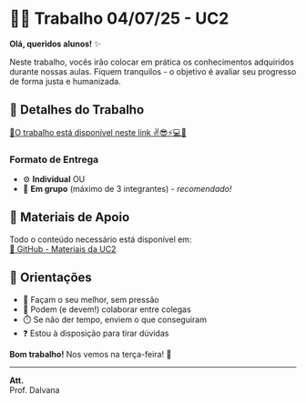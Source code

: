 # 🧑‍🏫 Trabalho 04/07/25 - UC2

**Olá, queridos alunos!** ✨

Neste trabalho, vocês irão colocar em prática os conhecimentos adquiridos durante nossas aulas. Fiquem tranquilos - o objetivo é avaliar seu progresso de forma justa e humanizada.

## 📝 Detalhes do Trabalho
[🔗O trabalho está disponível neste link ✌😎⚡💻👀](https://github.com/...)

### Formato de Entrega
- ⚙️ **Individual** OU  
- 👥 **Em grupo** (máximo de 3 integrantes) - *recomendado!*



## 🔗 Materiais de Apoio
Todo o conteúdo necessário está disponível em:  
[🔗 GitHub - Materiais da UC2](https://github.com/DalvanaRibeiro/UC2-TDS251TPSG---Introducao-a-algoritmos/blob/main/Aulas/Aulas.md)

## 💬 Orientações
- 🧠 Façam o seu melhor, sem pressão
- 🤝 Podem (e devem!) colaborar entre colegas
- ⏱️ Se não der tempo, enviem o que conseguiram
- ❓ Estou à disposição para tirar dúvidas

**Bom trabalho!** Nos vemos na terça-feira! 👋

---

**Att.**  
Prof. Dalvana 
